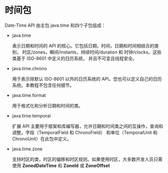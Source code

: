 # 时间包

Date-Time API 由主包 java.time 和四个子包组成：

* java.time

    表示日期和时间的 API 的核心。它包括日期，时间，日期和时间相结合的类别，
    时区/zones，瞬间/instants，持续时间/duration 和 时钟/clocks。这些类基于 ISO-8601 中定义的日历系统，
    并且不可变且线程安全。

* java.time.chrono

    用于表示除默认 ISO-8601 以外的日历系统的 API。您也可以定义自己的日历系统。本教程不包含任何细节。

* java.time.format

    用于格式化和分析日期和时间的类。
* java.time.temporal

    扩展 API 主要用于框架和库编写器，允许日期和时间类之间的互操作，查询和调整。字段（TemporalField 和 ChronoField）
    和单位（TemporalUnit 和 ChronoUnit）在此包中定义。

* java.time.zone

    支持时区的类，时区的偏移和时区规则。如果使用时区，大多数开发人员只需使用 **ZonedDateTime** 和 **ZoneId** 或 **ZoneOffset**
